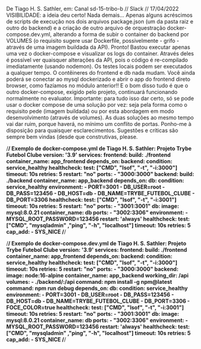De Tiago H. S. Sathler, em: Canal sd-15-tribo-b // Slack // 17/04/2022
VISIBILIDADE: a ideia deu certo! Nada demais... Apenas alguns acréscimos de scripts de execução nos dois arquivos package.json (um da pasta raiz e outro do backend) e a criação de outro arquivo de orquestração docker-compose.dev.yml, alterando a forma de subir o container do backend por VOLUMES (o requisito sugere usar Dockerfile, possivelmente  - grifo - através de uma imagem buildada da API).
Pronto! Bastou executar apenas uma vez o docker-compose e visualizar os logs do container. Através deles é possível ver quaisquer alterações da API, pois o código é re-compilado imediatamente (usando nodemon). Os testes locais podem ser executados a qualquer tempo. O contêineres do frontend e db nada mudam. Você ainda poderá se conectar ao mysql dockerizado e abrir o app do frontend direto browser, como  fazíamos no módulo anterior!! E o bom disso tudo é que o outro docker-compose, exigido pelo projeto, continuará funcionando normalmente no evaluator.
Importante: para tudo isso dar certo, só se pode usar o docker compose de uma solução por vez: seja pela forma como o requisito pede (imagem buildada) ou por esta abordagem em modo desenvolvimento (através de volumes). As duas soluções ao mesmo tempo vai dar ruim, porque haverá, no mínimo um conflito de portas.
Ponho-me à disposição para quaisquer esclarecimentos. Sugestões e críticas são sempre bem vindas (desde que construtivas, please.

/********************************************************/
Exemplo de docker-compose.yml de Tiago H. S. Sathler:
Projeto Trybe Futebol Clube
version: '3.9'
services:
  frontend:
    build: ./frontend
    container_name: app_frontend
    depends_on:
      backend:
        condition: service_healthy
    healthcheck:
      test: ["CMD", "lsof", "-t", "-i:3000"]
      timeout: 10s
      retries: 5
    restart: "no"
    ports:
      - "3000:3000"
  backend:
    build: ./backend
    container_name: app_backend
    depends_on:
      db:
        condition: service_healthy
    environment:
      - PORT=3001
      - DB_USER=root
      - DB_PASS=123456
      - DB_HOST=db
      - DB_NAME=TRYBE_FUTEBOL_CLUBE
      - DB_PORT=3306
    healthcheck:
      test: ["CMD", "lsof", "-t", "-i:3001"]
      timeout: 10s
      retries: 5
    restart: "no"
    ports:
      - "3001:3001"
  db:
    image: mysql:8.0.21
    container_name: db
    ports:
      - "3002:3306"
    environment:
      - MYSQL_ROOT_PASSWORD=123456
    restart: 'always'
    healthcheck:
      test: ["CMD", "mysqladmin" ,"ping", "-h", "localhost"]
      timeout: 10s
      retries: 5
    cap_add:
      - SYS_NICE
/********************************************************/


/********************************************************/
Exemplo de docker-compose.dev.yml de Tiago H. S. Sathler:
Projeto Trybe Futebol Clube
version: '3.9'
services:
  frontend:
    build: ./frontend
    container_name: app_frontend
    depends_on:
      backend:
        condition: service_healthy
    healthcheck:
      test: ["CMD", "lsof", "-t", "-i:3000"]
      timeout: 10s
      retries: 5
    restart: "no"
    ports:
      - "3000:3000"
  backend:
    image: node:16-alpine
    container_name: app_backend
    working_dir: /api
    volumes:
      - ./backend/:/api
    command: npm install -g npm@latest
    command: npm run debug
    depends_on:
      db:
        condition: service_healthy
    environment:
      - PORT=3001
      - DB_USER=root
      - DB_PASS=123456
      - DB_HOST=db
      - DB_NAME=TRYBE_FUTEBOL_CLUBE
      - DB_PORT=3306
      - FOCE_COLOR=true
    healthcheck:
      test: ["CMD", "lsof", "-t", "-i:3001"]
      timeout: 10s
      retries: 5
    restart: "no"
    ports:
      - "3001:3001"
  db:
    image: mysql:8.0.21
    container_name: db
    ports:
      - "3002:3306"
    environment:
      - MYSQL_ROOT_PASSWORD=123456
    restart: 'always'
    healthcheck:
      test: ["CMD", "mysqladmin" ,"ping", "-h", "localhost"]
      timeout: 10s
      retries: 5
    cap_add:
      - SYS_NICE
/********************************************************/

